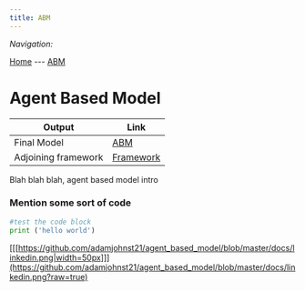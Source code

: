 ```yaml
---
title: ABM
---
```


*Navigation:*

[Home](https://adamjohnst21.github.io/website/) --- [ABM](https://adamjohnst21.github.io/agent_based_model/)




# Agent Based Model



Output | Link
--|--
Final Model | [ABM](https://github.com/adamjohnst21/agent_based_model/blob/master/model9.py)
Adjoining framework | [Framework]()




Blah blah blah, agent based model intro 

### Mention some sort of code
```python
#test the code block
print ('hello world')
``` 




[[[https://github.com/adamjohnst21/agent_based_model/blob/master/docs/linkedin.png|width=50px]]](https://github.com/adamjohnst21/agent_based_model/blob/master/docs/linkedin.png?raw=true)
